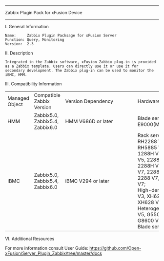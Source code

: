 ****************************************************************************
Zabbix Plugin Pack for xFusion Device
****************************************************************************

I. General Information

    Name:     Zabbix Plugin Packsage for xFusion Server
    Function: Query, Monitoring
    Version:  2.3

	
II. Description

    Integrated in the Zabbix software, xFusion Zabbix plug-in is provided as a Zabbix template. Users can directly use it or use it for secondary development. The Zabbix plug-in can be used to monitor the iBMC, HMM.

	
III. Compatibility Information


<table>
   <tr>
      <td>Managed  Object</td>
      <td>Compatible  Zabbix Version</td>
      <td><span style="white-space:nowrap;">Version  Dependency&emsp;&emsp;&emsp;&emsp;</span></td>
      <td><span style="white-space:nowrap;">Hardware  Compatibility&emsp;&emsp;&emsp;</span></td>
      <td><span style="white-space:nowrap;">Interface  Protocol&emsp;&emsp;&emsp;&emsp;</span></td>
   </tr>
   <tr>
      <td>HMM</td>
      <td>Zabbix5.0, Zabbix5.4, Zabbix6.0</td>
      <td>HMM V686D or later</td>
      <td>Blade server: E9000(MM910)</td>
      <td>SNMP v2</td>
   </tr>
   <tr>
      <td>iBMC</td>
      <td>Zabbix5.0, Zabbix5.4, Zabbix6.0</td>
      <td>iBMC V294 or later</td>
      <td>
        Rack server: RH1288 V3, RH2288 V3, RH2288H V3, RH5885 V3, RH8100 V3, 1288H V5, 2288H V5, 2488 V5, 2288 V5, 1288H V6, <br/>
		2288H V6, 5885HV6, 1288H V7, 2288H V7 2488H V7, 2288 V7, 5288 V7, 5885H V7; <br/>
	    High-density server: XH321 V3, XH620 V3, XH622 V3, XH628 V3; <br/>
	    Heterogeneous server: G560 V5, G5500 V6, G5500 V7, G8600 V7; <br/>
	    Blade server: CH121L V5;
      </td>
      <td>SNMP v2,SNMP v3</td>
   </tr>

</table>


	
VI. Additional Resources

For more information consult User Guide: https://github.com/Open-xFusion/Server_Plugin_Zabbix/tree/master/docs
